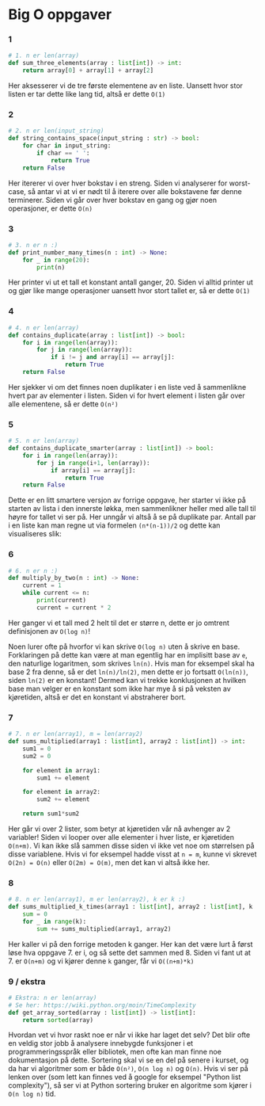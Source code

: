 # Big O oppgaver

### 1

```python
# 1. n er len(array)
def sum_three_elements(array : list[int]) -> int:
    return array[0] + array[1] + array[2]
```

Her aksesserer vi de tre første elementene av en liste. Uansett hvor stor listen er tar
dette like lang tid, altså er dette `O(1)`

### 2
```python
# 2. n er len(input_string)
def string_contains_space(input_string : str) -> bool:
    for char in input_string:
        if char == ' ':
            return True
    return False
```

Her itererer vi over hver bokstav i en streng. Siden vi analyserer for worst-case, så
antar vi at vi er nødt til å iterere over alle bokstavene før denne terminerer. Siden vi
går over hver bokstav en gang og gjør noen operasjoner, er dette `O(n)`

### 3
```python
# 3. n er n :)
def print_number_many_times(n : int) -> None:
    for _ in range(20):
        print(n)
```

Her printer vi ut et tall et konstant antall ganger, 20. Siden vi alltid printer ut og
gjør like mange operasjoner uansett hvor stort tallet er, så er dette `O(1)`

### 4

```python
# 4. n er len(array)
def contains_duplicate(array : list[int]) -> bool:
    for i in range(len(array)):
        for j in range(len(array)):
            if i != j and array[i] == array[j]:
                return True
    return False
```
Her sjekker vi om det finnes noen duplikater i en liste ved å sammenlikne hvert par av
elementer i listen. Siden vi for hvert element i listen går over alle elementene, så er
dette `O(n²)`

### 5

```python
# 5. n er len(array)
def contains_duplicate_smarter(array : list[int]) -> bool:
    for i in range(len(array)):
        for j in range(i+1, len(array)):
            if array[i] == array[j]:
                return True
    return False
```

Dette er en litt smartere versjon av forrige oppgave, her starter vi ikke på starten av
lista i den innerste løkka, men sammenlikner heller med alle tall til høyre for tallet vi
ser på. Her unngår vi altså å se på duplikate par. Antall par i en liste kan man regne ut
via formelen `(n*(n-1))/2` og dette kan visualiseres slik:

### 6

```python
# 6. n er n :)
def multiply_by_two(n : int) -> None:
    current = 1
    while current <= n:
        print(current)
        current = current * 2

```

Her ganger vi et tall med 2 helt til det er større n, dette er jo omtrent definisjonen av
`O(log n)`! 

Noen lurer ofte på hvorfor vi kan skrive `O(log n)` uten å skrive en base. Forklaringen på
dette kan være at man egentlig har en implisitt base av `e`, den naturlige logaritmen, som
skrives `ln(n)`. Hvis man for eksempel skal ha base 2 fra denne, så er det `ln(n)/ln(2)`,
men dette er jo fortsatt `O(ln(n))`, siden `ln(2)` er en konstant! Dermed kan vi trekke
konklusjonen at hvilken base man velger er en konstant som ikke har mye å si på veksten av
kjøretiden, altså er det en konstant vi abstraherer bort.


### 7

```python
# 7. n er len(array1), m = len(array2)
def sums_multiplied(array1 : list[int], array2 : list[int]) -> int:
    sum1 = 0
    sum2 = 0

    for element in array1:
        sum1 += element

    for element in array2:
        sum2 += element

    return sum1*sum2

```
Her går vi over 2 lister, som betyr at kjøretiden vår nå avhenger av 2 variabler! Siden vi
looper over alle elementer i hver liste, er kjøretiden `O(n+m)`. Vi kan ikke slå sammen
disse siden vi ikke vet noe om størrelsen på disse variablene. Hvis vi for eksempel hadde
visst at `n = m`, kunne vi skrevet `O(2n) = O(n)` eller `O(2m) = O(m)`, men det kan vi altså ikke her.

### 8

```python
# 8. n er len(array1), m er len(array2), k er k :)
def sums_multiplied_k_times(array1 : list[int], array2 : list[int], k : int):
    sum = 0
    for _ in range(k):
        sum += sums_multiplied(array1, array2)

```

Her kaller vi på den forrige metoden k ganger. Her kan det være lurt å først løse hva
oppgave 7. er i, og så sette det sammen med 8. Siden vi fant ut at 7. er `O(n+m)` og vi
kjører denne `k` ganger, får vi `O((n+m)*k)`

### 9 / ekstra

```python
# Ekstra: n er len(array)
# Se her: https://wiki.python.org/moin/TimeComplexity
def get_array_sorted(array : list[int]) -> list[int]:
    return sorted(array)
```
Hvordan vet vi hvor raskt noe er når vi ikke har laget det selv? Det blir ofte en veldig
stor jobb å analysere innebygde funksjoner i et programmeringsspråk eller bibliotek, men
ofte kan man finne noe dokumentasjon på dette. Sortering skal vi se en del på senere i
kurset, og da har vi algoritmer som er både `O(n²)`, `O(n log n)` og `O(n)`. Hvis vi ser
på lenken over (som lett kan finnes ved å google for eksempel "Python list complexity"),
så ser vi at Python sortering bruker en algoritme som kjører i `O(n log n)` tid.
